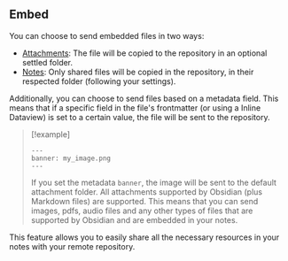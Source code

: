 ## Embed

You can choose to send embedded files in two ways:

- <u>Attachments</u>: The file will be copied to the repository in an optional settled folder.
- <u>Notes</u>: Only shared files will be copied in the repository, in their respected folder (following your settings).

Additionally, you can choose to send files based on a metadata field. This means that if a specific field in the file's frontmatter (or using a Inline Dataview) is set to a certain value, the file will be sent to the repository.

> [!example]
> ```
> ---
> banner: my_image.png
> ---
> ```
> If you set the metadata `banner`, the image will be sent to the default attachment folder. All attachments supported by Obsidian (plus Markdown files) are supported. 
> This means that you can send images, pdfs, audio files and any other types of files that are supported by Obsidian and are embedded in your notes. 
> 

This feature allows you to easily share all the necessary resources in your notes with your remote repository.

